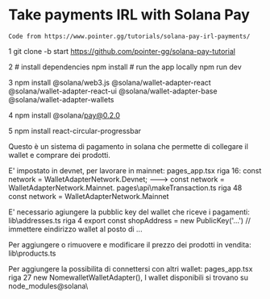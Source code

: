 # Take payments IRL with Solana Pay

    Code from https://www.pointer.gg/tutorials/solana-pay-irl-payments/

1   git clone -b start https://github.com/pointer-gg/solana-pay-tutorial

2   # install dependencies
    npm install
    # run the app locally
    npm run dev
  
3   npm install @solana/web3.js @solana/wallet-adapter-react @solana/wallet-adapter-react-ui @solana/wallet-adapter-base @solana/wallet-adapter-wallets
  
4   npm install @solana/pay@0.2.0

5   npm install react-circular-progressbar



Questo è un sistema di pagamento in solana che permette di collegare il wallet e comprare dei prodotti.

E' impostato in devnet, per lavorare in mainnet:
    pages\_app.tsx  riga 16: const network = WalletAdapterNetwork.Devnet; ---> const network = WalletAdapterNetwork.Mainnet.
    pages\api\makeTransaction.ts riga 48 const network = WalletAdapterNetwork.Mainnet
    
E' necessario agiungere la pubblic key del wallet che riceve i pagamenti:
    lib\addresses.ts  riga 4 export const shopAddress = new PublicKey('...') // immettere eindirizzo wallet al posto di ...
    
Per aggiungere o rimuovere e modificare il prezzo dei prodotti in vendita:
    lib\products.ts
    
Per aggiungere la possibilita di connettersi con altri wallet:
    pages\_app.tsx riga 27 new NomewalletWalletAdapter(),
    I wallet disponibili si trovano su node_modules\@solana\

